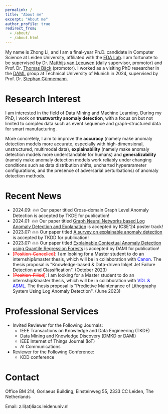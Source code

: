 ```yaml
---
permalink: /
title: "About me"
excerpt: "About me"
author_profile: true
redirect_from: 
  - /about/
  - /about.html
---
```


My name is Zhong Li, and I am a final-year Ph.D. candidate in Computer Science at Leiden University, affiliated with the [EDA Lab](https://eda.liacs.nl/). I am fortunate  to be supervised  by Dr. [Matthijs van Leeuwen](https://scholar.google.com/citations?user=GGLwU28AAAAJ&hl=en&oi=ao) (daily supervisor, promotor) and Prof. Dr. [Thomas Bäck](https://scholar.google.com/citations?hl=en&user=x7LEID0AAAAJ) (promotor).  I worked as a visiting PhD researcher in the [DAML](https://www.cs.cit.tum.de/en/daml/home/) group at Technical University of Munich in 2024, supervised by Prof. Dr. [Stephan Günnemann](https://scholar.google.de/citations?user=npqoAWwAAAAJ&hl=en).


Research Interest
======
I am interested in the field of Data Mining and Machine Learning. During my PhD, I work on **trustworthy anomaly detection**, with a focus on but not limited to complex data such as event sequence and graph-structured data for smart manufacturing. 

More concretely, I aim to improve the **accuracy** (namely make anomaly detection models more accurate, especially with high-dimensional, unstructured, multimodal data), **explainability** (namely make anomaly detection models more understandable for humans) and **generalizability** (namely make anomaly detection models work reliably under changing conditions such as data distribution shifts, uncharted hyperarameter configurations, and the presence of adversarial perturbations) of anomaly detection methods.


Recent News
======
- 2024.09: 🔥🔥 Our paper titled Cross-domain Graph Level Anomaly Detection is accepted by TKDE for publication!
- 2024.01: 🔥🔥 Our paper titled [Graph Neural Networks based Log Anomaly Detection and Explanation](https://arxiv.org/abs/2307.00527) is accepted by ICSE'24 poster track! 
- 2023.07: 🔥🔥 Our paper titled [A survey on explainable anomaly detection](https://dl.acm.org/doi/full/10.1145/3609333) is accepted by TKDD for publication!
- 2023.07: 🔥🔥 Our paper titled [Explainable Contextual Anomaly Detection using Quantile Regression Forests](https://link.springer.com/article/10.1007/s10618-023-00967-z) is accepted by DAMI for publication!
- <span style="color:red">[~~Position-Cancelled~~]</span>: I am looking for a Master student to do an internship&master thesis, which will be in collaboration with <span style="color:blue">Canon</span>. The thesis proposal is "Knowledge-based & Data-driven Inkjet Jet Failure Detection and Classification".  (October 2023)
- <span style="color:red">[~~Position-Filled~~]</span>: I am looking for a Master student to do an internship&master thesis, which will be in collaboration with <span style="color:blue">VDL & ASML</span>. The thesis proposal is "Predictive Maintenance of Lithography System Using Log Anomaly Detection". (June 2023)

Professional Services
======
* Invited Reviewer for the Following Journals:
  * IEEE Transactions on Knowledge and Data Engineering (TKDE)
  * Data Mining and Knowledge Discovery (DMKD or DAMI)
  * IEEE Internet of Things Journal (IoT)
  * AI Communications
* Reviewer for the Following Conference:
  * KDD conference

Contact
======
Office BM 214, Gorlaeus Building, Einsteinweg 55, 2333 CC Leiden, The Netherlands

Email: z.li(at)liacs.leidenuniv.nl
